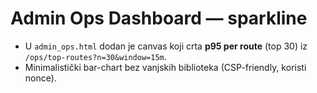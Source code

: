 # Admin Ops Dashboard — sparkline
- U `admin_ops.html` dodan je canvas koji crta **p95 per route** (top 30) iz `/ops/top-routes?n=30&window=15m`.
- Minimalistički bar-chart bez vanjskih biblioteka (CSP-friendly, koristi nonce).
